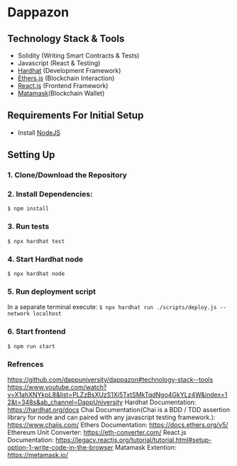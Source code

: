 # Dappazon

## Technology Stack & Tools

- Solidity (Writing Smart Contracts & Tests)
- Javascript (React & Testing)
- [Hardhat](https://hardhat.org/) (Development Framework)
- [Ethers.js](https://docs.ethers.io/v5/) (Blockchain Interaction)
- [React.js](https://reactjs.org/) (Frontend Framework)
- [Matamask](https://metamask.io/)(Blockchain Wallet)

## Requirements For Initial Setup
- Install [NodeJS](https://nodejs.org/en/)

## Setting Up
### 1. Clone/Download the Repository

### 2. Install Dependencies:
`$ npm install`

### 3. Run tests
`$ npx hardhat test`

### 4. Start Hardhat node
`$ npx hardhat node`

### 5. Run deployment script
In a separate terminal execute:
`$ npx hardhat run ./scripts/deploy.js --network localhost`

### 6. Start frontend
`$ npm run start`

### Refrences
https://github.com/dappuniversity/dappazon#technology-stack--tools
https://www.youtube.com/watch?v=X1ahXNYkpL8&list=PLZzBsXUzS1Xi5TxtSMkTqdNgo4GkYLz4W&index=12&t=348s&ab_channel=DappUniversity
Hardhat Documentation:
https://hardhat.org/docs
Chai Documentation(Chai is a BDD / TDD assertion library for node and can paired with any javascript testing framework.):
https://www.chaijs.com/
Ethers Documentation:
https://docs.ethers.org/v5/
Ethereum Unit Converter:
https://eth-converter.com/
React.js Documentation:
https://legacy.reactjs.org/tutorial/tutorial.html#setup-option-1-write-code-in-the-browser
Matamask Extention:
https://metamask.io/

